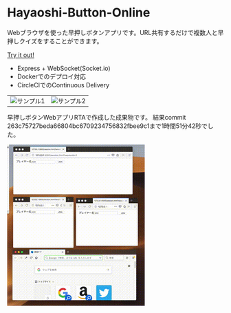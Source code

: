 # Hayaoshi-Button-Online
Webブラウザを使った早押しボタンアプリです。URL共有するだけで複数人と早押しクイズをすることができます。

[Try it out!](https://btn.anyfrog.net)

* Express + WebSocket(Socket.io)
* Dockerでのデプロイ対応
* CircleCIでのContinuous Delivery

| | |
|--|--|
| ![サンプル1](https://raw.githubusercontent.com/kznrluk/hayaoshi-button-online/master/sample/%E3%82%B9%E3%82%AF%E3%83%AA%E3%83%BC%E3%83%B3%E3%82%B7%E3%83%A7%E3%83%83%E3%83%88%202019-08-29%2013.38.31.png) | ![サンプル2](https://raw.githubusercontent.com/kznrluk/hayaoshi-button-online/master/sample/%E3%82%B9%E3%82%AF%E3%83%AA%E3%83%BC%E3%83%B3%E3%82%B7%E3%83%A7%E3%83%83%E3%83%88%202019-08-29%2013.38.00.png) |


早押しボタンWebアプリRTAで作成した成果物です。
結果commit 263c75727beda66804bc6709234756832fbee9c1まで1時間51分42秒でした。

![サンプル3](./sample/sample.gif)


